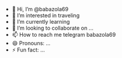 - 👋 Hi, I’m @babazola69
- 👀 I’m interested in traveling 
- 🌱 I’m currently learning 
- 💞️ I’m looking to collaborate on ...
- 📫 How to reach me telegram babazola69 
- 😄 Pronouns: ...
- ⚡ Fun fact: ...

<!---
babazola69/babazola69 is a ✨ special ✨ repository because its `README.md` (this file) appears on your GitHub profile.
You can click the Preview link to take a look at your changes.
--->
